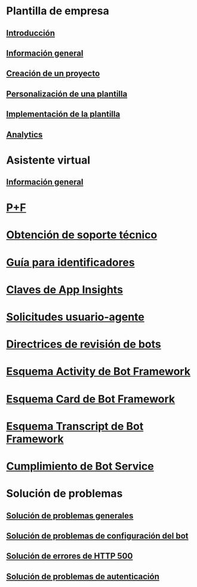 # Plantilla de empresa
## [Introducción](../v4sdk/bot-builder-enterprise-template-overview.md)
## [Información general](../v4sdk/bot-builder-enterprise-template-overview-detail.md)
## [Creación de un proyecto](../v4sdk/bot-builder-enterprise-template-create-project.md)
## [Personalización de una plantilla](../v4sdk/bot-builder-enterprise-template-customize.md)
## [Implementación de la plantilla](../v4sdk/bot-builder-enterprise-template-deployment.md)
## [Analytics](../v4sdk/bot-builder-enterprise-template-powerbi.md)
# Asistente virtual 
## [Información general](../v4sdk/bot-builder-virtual-assistant-introduction.md)
# [P+F](../bot-service-resources-bot-framework-faq.md)
# [Obtención de soporte técnico](../bot-service-resources-links-help.md)
# [Guía para identificadores](../bot-service-resources-identifiers-guide.md)
# [Claves de App Insights](../bot-service-resources-app-insights-keys.md)
# [Solicitudes usuario-agente](../bot-service-resources-user-agent.md)
# [Directrices de revisión de bots](../bot-service-review-guidelines.md)
# [Esquema Activity de Bot Framework](https://aka.ms/botSpecs-activitySchema)
# [Esquema Card de Bot Framework](https://aka.ms/botSpecs-cardSchema)
# [Esquema Transcript de Bot Framework](https://aka.ms/botSpecs-transcripts)
# [Cumplimiento de Bot Service](../v4sdk/bot-service-compliance.md)
# Solución de problemas
## [Solución de problemas generales](../bot-service-troubleshoot-general-problems.md)
## [Solución de problemas de configuración del bot](../bot-service-troubleshoot-bot-configuration.md)
## [Solución de errores de HTTP 500](../bot-service-troubleshoot-500-errors.md)
## [Solución de problemas de autenticación](../bot-service-troubleshoot-authentication-problems.md)
